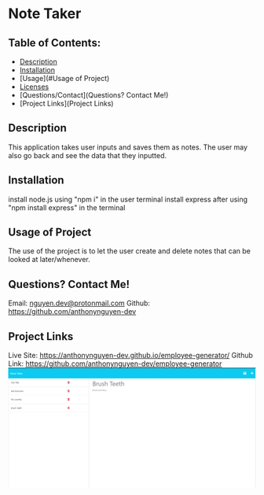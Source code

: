 # Note Taker

## Table of Contents:

- [Description](#Description)
- [Installation](#Installation)
- [Usage](#Usage of Project)
- [Licenses]()
- [Questions/Contact](Questions? Contact Me!)
- [Project Links](Project Links)

## Description

This application takes user inputs and saves them as notes. The user may also go back and see the data that they inputted.

## Installation

install node.js using "npm i" in the user terminal
install express after using "npm install express" in the terminal

## Usage of Project

The use of the project is to let the user create and delete notes that can be looked at later/whenever.

## Questions? Contact Me!

Email: nguyen.dev@protonmail.com
Github: https://github.com/anthonynguyen-dev

## Project Links

Live Site: https://anthonynguyen-dev.github.io/employee-generator/
Github Link: https://github.com/anthonynguyen-dev/employee-generator
![Site Image](<./images/Screenshot (30).png>)
